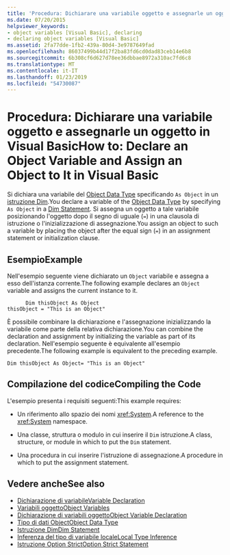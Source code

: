 ```yaml
---
title: 'Procedura: Dichiarare una variabile oggetto e assegnarle un oggetto in Visual Basic'
ms.date: 07/20/2015
helpviewer_keywords:
- object variables [Visual Basic], declaring
- declaring object variables [Visual Basic]
ms.assetid: 2fa77dde-1fb2-439a-80d4-3e9787649fad
ms.openlocfilehash: 86037499b44d17f2ba83fd6cd0dad83ceb14e6b8
ms.sourcegitcommit: 6b308cf6d627d78ee36dbbae8972a310ac7fd6c8
ms.translationtype: MT
ms.contentlocale: it-IT
ms.lasthandoff: 01/23/2019
ms.locfileid: "54730087"
---
```

# <a name="how-to-declare-an-object-variable-and-assign-an-object-to-it-in-visual-basic"></a><span data-ttu-id="7927e-102">Procedura: Dichiarare una variabile oggetto e assegnarle un oggetto in Visual Basic</span><span class="sxs-lookup"><span data-stu-id="7927e-102">How to: Declare an Object Variable and Assign an Object to It in Visual Basic</span></span>
<span data-ttu-id="7927e-103">Si dichiara una variabile del [Object Data Type](../../../../visual-basic/language-reference/data-types/object-data-type.md) specificando `As Object` in un [istruzione Dim](../../../../visual-basic/language-reference/statements/dim-statement.md).</span><span class="sxs-lookup"><span data-stu-id="7927e-103">You declare a variable of the [Object Data Type](../../../../visual-basic/language-reference/data-types/object-data-type.md) by specifying `As Object` in a [Dim Statement](../../../../visual-basic/language-reference/statements/dim-statement.md).</span></span> <span data-ttu-id="7927e-104">Si assegna un oggetto a tale variabile posizionando l'oggetto dopo il segno di uguale (`=`) in una clausola di istruzione o l'inizializzazione di assegnazione.</span><span class="sxs-lookup"><span data-stu-id="7927e-104">You assign an object to such a variable by placing the object after the equal sign (`=`) in an assignment statement or initialization clause.</span></span>  
  
## <a name="example"></a><span data-ttu-id="7927e-105">Esempio</span><span class="sxs-lookup"><span data-stu-id="7927e-105">Example</span></span>  
 <span data-ttu-id="7927e-106">Nell'esempio seguente viene dichiarato un `Object` variabile e assegna a esso dell'istanza corrente.</span><span class="sxs-lookup"><span data-stu-id="7927e-106">The following example declares an `Object` variable and assigns the current instance to it.</span></span>  
  
```  
      Dim thisObject As Object  
thisObject = "This is an Object"  
```  
  
 <span data-ttu-id="7927e-107">È possibile combinare la dichiarazione e l'assegnazione inizializzando la variabile come parte della relativa dichiarazione.</span><span class="sxs-lookup"><span data-stu-id="7927e-107">You can combine the declaration and assignment by initializing the variable as part of its declaration.</span></span> <span data-ttu-id="7927e-108">Nell'esempio seguente è equivalente all'esempio precedente.</span><span class="sxs-lookup"><span data-stu-id="7927e-108">The following example is equivalent to the preceding example.</span></span>  
  
```  
Dim thisObject As Object= "This is an Object"  
```  
  
## <a name="compiling-the-code"></a><span data-ttu-id="7927e-109">Compilazione del codice</span><span class="sxs-lookup"><span data-stu-id="7927e-109">Compiling the Code</span></span>  
 <span data-ttu-id="7927e-110">L'esempio presenta i requisiti seguenti:</span><span class="sxs-lookup"><span data-stu-id="7927e-110">This example requires:</span></span>  
  
-   <span data-ttu-id="7927e-111">Un riferimento allo spazio dei nomi <xref:System>.</span><span class="sxs-lookup"><span data-stu-id="7927e-111">A reference to the <xref:System> namespace.</span></span>  
  
-   <span data-ttu-id="7927e-112">Una classe, struttura o modulo in cui inserire il `Dim` istruzione.</span><span class="sxs-lookup"><span data-stu-id="7927e-112">A class, structure, or module in which to put the `Dim` statement.</span></span>  
  
-   <span data-ttu-id="7927e-113">Una procedura in cui inserire l'istruzione di assegnazione.</span><span class="sxs-lookup"><span data-stu-id="7927e-113">A procedure in which to put the assignment statement.</span></span>  
  
## <a name="see-also"></a><span data-ttu-id="7927e-114">Vedere anche</span><span class="sxs-lookup"><span data-stu-id="7927e-114">See also</span></span>
- [<span data-ttu-id="7927e-115">Dichiarazione di variabile</span><span class="sxs-lookup"><span data-stu-id="7927e-115">Variable Declaration</span></span>](../../../../visual-basic/programming-guide/language-features/variables/variable-declaration.md)
- [<span data-ttu-id="7927e-116">Variabili oggetto</span><span class="sxs-lookup"><span data-stu-id="7927e-116">Object Variables</span></span>](../../../../visual-basic/programming-guide/language-features/variables/object-variables.md)
- [<span data-ttu-id="7927e-117">Dichiarazione di variabili oggetto</span><span class="sxs-lookup"><span data-stu-id="7927e-117">Object Variable Declaration</span></span>](../../../../visual-basic/programming-guide/language-features/variables/object-variable-declaration.md)
- [<span data-ttu-id="7927e-118">Tipo di dati Object</span><span class="sxs-lookup"><span data-stu-id="7927e-118">Object Data Type</span></span>](../../../../visual-basic/language-reference/data-types/object-data-type.md)
- [<span data-ttu-id="7927e-119">Istruzione Dim</span><span class="sxs-lookup"><span data-stu-id="7927e-119">Dim Statement</span></span>](../../../../visual-basic/language-reference/statements/dim-statement.md)
- [<span data-ttu-id="7927e-120">Inferenza del tipo di variabile locale</span><span class="sxs-lookup"><span data-stu-id="7927e-120">Local Type Inference</span></span>](../../../../visual-basic/programming-guide/language-features/variables/local-type-inference.md)
- [<span data-ttu-id="7927e-121">Istruzione Option Strict</span><span class="sxs-lookup"><span data-stu-id="7927e-121">Option Strict Statement</span></span>](../../../../visual-basic/language-reference/statements/option-strict-statement.md)
